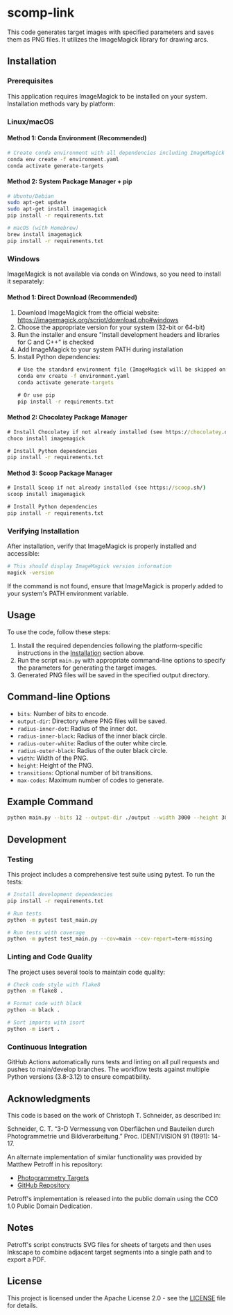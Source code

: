 # scomp-link

This code generates target images with specified parameters and saves them as PNG files. It utilizes the ImageMagick library for drawing arcs.

## Installation

### Prerequisites

This application requires ImageMagick to be installed on your system. Installation methods vary by platform:

### Linux/macOS

#### Method 1: Conda Environment (Recommended)
```bash
# Create conda environment with all dependencies including ImageMagick
conda env create -f environment.yaml
conda activate generate-targets
```

#### Method 2: System Package Manager + pip
```bash
# Ubuntu/Debian
sudo apt-get update
sudo apt-get install imagemagick
pip install -r requirements.txt

# macOS (with Homebrew)
brew install imagemagick
pip install -r requirements.txt
```

### Windows

ImageMagick is not available via conda on Windows, so you need to install it separately:

#### Method 1: Direct Download (Recommended)
1. Download ImageMagick from the official website: https://imagemagick.org/script/download.php#windows
2. Choose the appropriate version for your system (32-bit or 64-bit)
3. Run the installer and ensure "Install development headers and libraries for C and C++" is checked
4. Add ImageMagick to your system PATH during installation
5. Install Python dependencies:
   ```cmd
   # Use the standard environment file (ImageMagick will be skipped on Windows)
   conda env create -f environment.yaml
   conda activate generate-targets
   
   # Or use pip
   pip install -r requirements.txt
   ```

#### Method 2: Chocolatey Package Manager
```cmd
# Install Chocolatey if not already installed (see https://chocolatey.org/install)
choco install imagemagick

# Install Python dependencies
pip install -r requirements.txt
```

#### Method 3: Scoop Package Manager
```cmd
# Install Scoop if not already installed (see https://scoop.sh/)
scoop install imagemagick

# Install Python dependencies
pip install -r requirements.txt
```

### Verifying Installation

After installation, verify that ImageMagick is properly installed and accessible:

```bash
# This should display ImageMagick version information
magick -version
```

If the command is not found, ensure that ImageMagick is properly added to your system's PATH environment variable.

## Usage

To use the code, follow these steps:

1. Install the required dependencies following the platform-specific instructions in the [Installation](#installation) section above.
2. Run the script `main.py` with appropriate command-line options to specify the parameters for generating the target images.
3. Generated PNG files will be saved in the specified output directory.

## Command-line Options

- `bits`: Number of bits to encode.
- `output-dir`: Directory where PNG files will be saved.
- `radius-inner-dot`: Radius of the inner dot.
- `radius-inner-black`: Radius of the inner black circle.
- `radius-outer-white`: Radius of the outer white circle.
- `radius-outer-black`: Radius of the outer black circle.
- `width`: Width of the PNG.
- `height`: Height of the PNG.
- `transitions`: Optional number of bit transitions.
- `max-codes`: Maximum number of codes to generate.

## Example Command

```bash
python main.py --bits 12 --output-dir ./output --width 3000 --height 3000
```

## Development

### Testing

This project includes a comprehensive test suite using pytest. To run the tests:

```bash
# Install development dependencies
pip install -r requirements.txt

# Run tests
python -m pytest test_main.py

# Run tests with coverage
python -m pytest test_main.py --cov=main --cov-report=term-missing
```

### Linting and Code Quality

The project uses several tools to maintain code quality:

```bash
# Check code style with flake8
python -m flake8 .

# Format code with black
python -m black .

# Sort imports with isort
python -m isort .
```

### Continuous Integration

GitHub Actions automatically runs tests and linting on all pull requests and pushes to main/develop branches. The workflow tests against multiple Python versions (3.8-3.12) to ensure compatibility.

## Acknowledgments

This code is based on the work of Christoph T. Schneider, as described in:

Schneider, C. T. “3-D Vermessung von Oberflächen und Bauteilen durch Photogrammetrie und Bildverarbeitung.” Proc. IDENT/VISION 91 (1991): 14-17.

An alternate implementation of similar functionality was provided by Matthew Petroff in his repository:

- [Photogrammetry Targets](https://mpetroff.net/2018/05/photogrammetry-targets/)
- [GitHub Repository](https://github.com/mpetroff)

Petroff's implementation is released into the public domain using the CC0 1.0 Public Domain Dedication.

## Notes

Petroff's script constructs SVG files for sheets of targets and then uses Inkscape to combine adjacent target segments into a single path and to export a PDF.

## License

This project is licensed under the Apache License 2.0 - see the [LICENSE](LICENSE) file for details.
